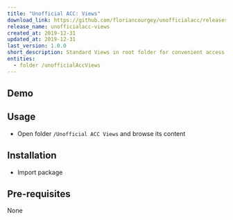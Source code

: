 ```yaml
---
title: "Unofficial ACC: Views"
download_link: https://github.com/floriancourgey/unofficialacc/releases/download/unofficialacc-views-1.0.0/unofficialacc-views.xml
release_name: unofficialacc-views
created_at: 2019-12-31
updated_at: 2019-12-31
last_version: 1.0.0
short_description: Standard Views in root folder for convenient access
entities:
  - folder /unofficialAccViews
---
```


## Demo



## Usage

- Open folder `/Unofficial ACC Views` and browse its content

## Installation

- Import package

## Pre-requisites

None
